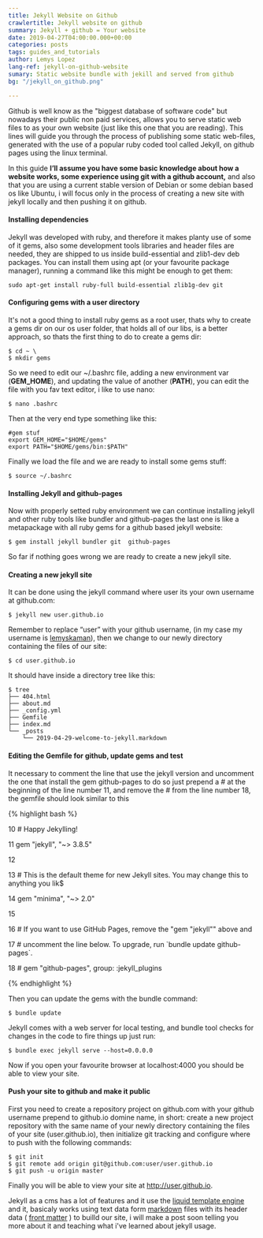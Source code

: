 ```yaml
---
title: Jekyll Website on Github
crawlertitle: Jekyll website on github
summary: Jekyll + github = Your website
date: 2019-04-27T04:00:00.000+00:00
categories: posts
tags: guides_and_tutorials
author: Lemys Lopez
lang-ref: jekyll-on-github-website
sumary: Static website bundle with jekill and served from github
bg: "/jekyll_on_github.png"

---
```

Github is well know as the "biggest database of software code" but nowadays their public non paid services, allows you to  serve static web files to as your own website (just like this one that you are reading). This lines will guide you through  the process of publishing some static web-files, generated with the use of a popular ruby coded tool called Jekyll, on github pages using the linux terminal.

In this guide **I’ll assume you have some basic knowledge about how a website works, some experience using git with a github account,** and also that you are using a current stable version of Debian or some debian based os like Ubuntu, i will focus only in the process of creating a new site with jekyll locally and then pushing it on github.

#### Installing dependencies

Jekyll was developed with ruby, and therefore it makes planty use of some of it gems, also some development tools libraries and header files are needed, they are shipped to us inside build-essential and zlib1-dev deb packages. You can install them using apt (or your favourite package manager), running a command like this might be enough to get them:

    sudo apt-get install ruby-full build-essential zlib1g-dev git

#### Configuring gems with a user directory

It's not a good thing to install ruby gems as a root user, thats why to create a gems dir on our os user folder, that holds all of our libs, is a better approach, so thats the first thing to do to create a gems dir:

    $ cd ~ \ 
    $ mkdir gems

So we need to edit our  \~/.bashrc file, adding a new environment var (**GEM_HOME**), and updating the value of another (**PATH**),  you can edit the file with you fav text editor, i like to use nano:

    $ nano .bashrc

Then at the very end type something like this:

    #gem stuf 
    export GEM_HOME="$HOME/gems" 
    export PATH="$HOME/gems/bin:$PATH"

Finally we load the file and we are ready to install some gems stuff:

    $ source ~/.bashrc

#### Installing Jekyll and github-pages

Now with properly setted ruby environment we can continue installing jekyll and other ruby tools like bundler and github-pages the last one is like a metapackage with all ruby gems for a github based jekyll website:

    $ gem install jekyll bundler git  github-pages

So far if nothing goes wrong we are ready to create a new jekyll site.

#### Creating a new jekyll site

It can be done using the jekyll command where user its your own username at github.com:

    $ jekyll new user.github.io 

Remember to replace “user” with your github username, (in my case my username is [lemyskaman](https://github.com/lemyskaman "lemyskaman")), then we change to our newly directory containing the files of our site:

    $ cd user.github.io

It should have inside a  directory tree  like this:

    $ tree
    ├── 404.html
    ├── about.md
    ├── _config.yml
    ├── Gemfile
    ├── index.md
    └── _posts
    	└── 2019-04-29-welcome-to-jekyll.markdown

#### Editing the Gemfile for github, update gems and test

It necessary to comment the line that use the jekyll version and uncomment the one that install the gem github-pages to do so just prepend a # at the beginning of the line number 11, and remove the # from the line number 18, the gemfile should look similar to this

{% highlight bash %}

10 # Happy Jekylling!

11 gem "jekyll", "\~> 3.8.5"

12

13 # This is the default theme for new Jekyll sites. You may change this to anything you lik$

14 gem "minima", "\~> 2.0"

15

16 # If you want to use GitHub Pages, remove the "gem "jekyll"" above and

17 # uncomment the line below. To upgrade, run \`bundle update github-pages\`.

18 # gem "github-pages", group: :jekyll_plugins

{% endhighlight %}

Then you can update the gems with the bundle command:

    $ bundle update

Jekyll comes with a web server for local testing, and bundle tool checks for changes in the code to fire things up just run:

    $ bundle exec jekyll serve --host=0.0.0.0

Now if you open your favourite browser at localhost:4000 you should be able to view your site.

#### Push your site to github and make it public

First you need to create a repository project on github.com with your github username prepend to github.io domine name, in short: create a new project repository with the same name of your newly directory containing the files of your site (user.github.io), then initialize git tracking and configure where to push with the following commands:

    $ git init
    $ git remote add origin git@github.com:user/user.github.io 
    $ git push -u origin master

Finally you will be able to view your site at http://user.github.io.

Jekyll as a cms has a lot of features and it use the [liquid template engine](https://shopify.github.io/liquid/basics/types/ "liquid") and it, basicaly works using text data form [markdown](https://en.wikipedia.org/wiki/Markdown "markdown") files with its header data ( [front matter](https://jekyllrb.com/docs/front-matter/ "jekyll front matter") ) to builld our site, i will make a post soon telling you more about it and teaching what i've  learned about jekyll usage.